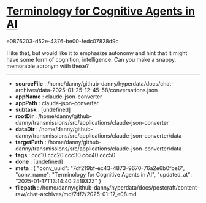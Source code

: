 # [Terminology for Cognitive Agents in AI](https://claude.ai/chat/7df219bf-ec43-4873-9670-76a2e6b0fbe6)

e0876203-d52e-4376-be00-fedc07828d9c

I like that, but would like it to emphasize autonomy and hint that it might have some form of cognition, intelligence. Can you make a snappy, memorable acronym with these?

---

* **sourceFile** : /home/danny/github-danny/hyperdata/docs/chat-archives/data-2025-01-25-12-45-58/conversations.json
* **appName** : claude-json-converter
* **appPath** : claude-json-converter
* **subtask** : [undefined]
* **rootDir** : /home/danny/github-danny/transmissions/src/applications/claude-json-converter
* **dataDir** : /home/danny/github-danny/transmissions/src/applications/claude-json-converter/data
* **targetPath** : /home/danny/github-danny/transmissions/src/applications/claude-json-converter/data
* **tags** : ccc10.ccc20.ccc30.ccc40.ccc50
* **done** : [undefined]
* **meta** : {
  "conv_uuid": "7df219bf-ec43-4873-9670-76a2e6b0fbe6",
  "conv_name": "Terminology for Cognitive Agents in AI",
  "updated_at": "2025-01-17T13:14:40.241932Z"
}
* **filepath** : /home/danny/github-danny/hyperdata/docs/postcraft/content-raw/chat-archives/md/7df2/2025-01-17_e08.md